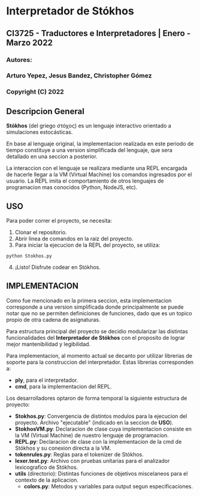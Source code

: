 # Interpretador de Stókhos
## CI3725 - Traductores e Interpretadores | Enero - Marzo 2022

### Autores:
### Arturo Yepez, Jesus Bandez, Christopher Gómez
### Copyright (C) 2022
## Descripcion General

**Stókhos** (del griego στόχος) es un lenguaje interactivo orientado a simulaciones estocásticas.

En base al lenguaje original, la implementacion realizada en este periodo de tiempo constituye a una version simplificada del lenguaje, que sera detallado en una seccion a posterior.

La interaccion con el lenguaje se realizara mediante una REPL encargada de hacerle llegar a la VM (Virtual Machine) los comandos ingresados por el usuario. La REPL imita el comportamiento de otros lenguajes de programacion mas conocidos (Python, NodeJS, etc).

## USO

Para poder correr el proyecto, se necesita:
1. Clonar el repositorio.
2. Abrir linea de comandos en la raiz del proyecto.
3. Para iniciar la ejecucion de la REPL del proyecto, se utiliza:
```
python Stokhos.py
```
4. ¡Listo! Disfrute codear en Stókhos.

## IMPLEMENTACION

Como fue mencionado en la primera seccion, esta implementacion corresponde a una version simplificada donde principalmente se puede notar que no se permiten definiciones de funciones, dado que es un topico propio de otra cadena de asignaturas.

Para estructura principal del proyecto se decidio modularizar las distintas funcionalidades del **Interpretador de Stókhos** con el proposito de lograr mejor mantenibilidad y legibilidad.

Para implementacion, al momento actual se decanto por utilizar librerias de soporte para la construccion del interpretador. Estas librerias corresponden a:
- **ply**, para el interpretador.
- **cmd**, para la implementacion del REPL. 

Los desarrolladores optaron de forma temporal la siguiente estructura de proyecto:

- **Stokhos.py**: Convergencia de distintos modulos para la ejecucion del proyecto. Archivo "ejecutable" (indicado en la seccion de **USO**).
- **StokhosVM.py**: Declaracion de clase cuya implementacion consiste en la VM (Virtual Machine) de nuestro lenguaje de programacion.
- **REPL.py**: Declaracion de clase con la implementacion de la cmd de Stókhos y su conexion directa a la VM.
- **tokenrules.py**: Reglas para el tokenizer de Stókhos.
- **lexer.test.py**: Archivo con pruebas unitarias para el analizador lexicografico de Stókhos.
- **utils** (directorio): Distintas funciones de objetivos miscelaneos para el contexto de la aplicacion.
    - **colors.py**: Metodos y variables para output segun especificaciones.